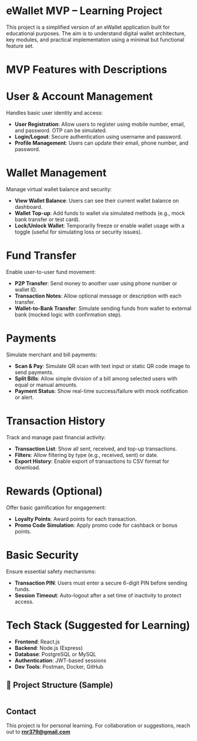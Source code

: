 
# eWallet MVP – Learning Project

This project is a simplified version of an eWallet application built for educational purposes. The aim is to understand digital wallet architecture, key modules, and practical implementation using a minimal but functional feature set.



# MVP Features with Descriptions

# User & Account Management
Handles basic user identity and access:
- **User Registration**: Allow users to register using mobile number, email, and password. OTP can be simulated.
- **Login/Logout**: Secure authentication using username and password.
- **Profile Management**: Users can update their email, phone number, and password.



# Wallet Management
Manage virtual wallet balance and security:
- **View Wallet Balance**: Users can see their current wallet balance on dashboard.
- **Wallet Top-up**: Add funds to wallet via simulated methods (e.g., mock bank transfer or test card).
- **Lock/Unlock Wallet**: Temporarily freeze or enable wallet usage with a toggle (useful for simulating loss or security issues).



# Fund Transfer
Enable user-to-user fund movement:
- **P2P Transfer**: Send money to another user using phone number or wallet ID.
- **Transaction Notes**: Allow optional message or description with each transfer.
- **Wallet-to-Bank Transfer**: Simulate sending funds from wallet to external bank (mocked logic with confirmation step).



# Payments
Simulate merchant and bill payments:
- **Scan & Pay**: Simulate QR scan with text input or static QR code image to send payments.
- **Split Bills**: Allow simple division of a bill among selected users with equal or manual amounts.
- **Payment Status**: Show real-time success/failure with mock notification or alert.



# Transaction History
Track and manage past financial activity:
- **Transaction List**: Show all sent, received, and top-up transactions.
- **Filters**: Allow filtering by type (e.g., received, sent) or date.
- **Export History**: Enable export of transactions to CSV format for download.



# Rewards (Optional)
Offer basic gamification for engagement:
- **Loyalty Points**: Award points for each transaction.
- **Promo Code Simulation**: Apply promo code for cashback or bonus points.



# Basic Security
Ensure essential safety mechanisms:
- **Transaction PIN**: Users must enter a secure 6-digit PIN before sending funds.
- **Session Timeout**: Auto-logout after a set time of inactivity to protect access.



# Tech Stack (Suggested for Learning)

- **Frontend**: React.js
- **Backend**: Node.js (Express)
- **Database**: PostgreSQL or MySQL
- **Authentication**: JWT-based sessions
- **Dev Tools**: Postman, Docker, GitHub



## 📁 Project Structure (Sample)

```

```

## Contact

This project is for personal learning. For collaboration or suggestions, reach out to **rnr379@gmail.com**
